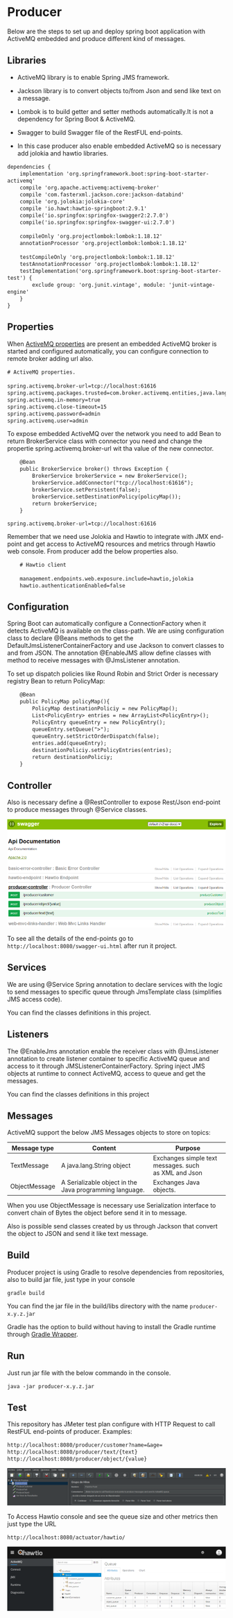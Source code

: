 # Producer

Below are the steps to set up and deploy spring boot application with ActiveMQ embedded and
produce different kind of messages.

## Libraries

* ActiveMQ library is to enable Spring JMS framework.

* Jackson library is to convert objects to/from Json and send like text on a message.

* Lombok is to build getter and setter methods automatically.It is not a dependency for Spring Boot & ActiveMQ.

* Swagger to build Swagger file of the RestFUL end-points.

* In this case producer also enable embedded ActiveMQ so is necessary add jolokia and hawtio libraries.

```
dependencies {
	implementation 'org.springframework.boot:spring-boot-starter-activemq'
	compile 'org.apache.activemq:activemq-broker'
	compile 'com.fasterxml.jackson.core:jackson-databind'
	compile 'org.jolokia:jolokia-core'
	compile 'io.hawt:hawtio-springboot:2.9.1'
	compile('io.springfox:springfox-swagger2:2.7.0')
	compile('io.springfox:springfox-swagger-ui:2.7.0')

	compileOnly 'org.projectlombok:lombok:1.18.12'
	annotationProcessor 'org.projectlombok:lombok:1.18.12'

	testCompileOnly 'org.projectlombok:lombok:1.18.12'
	testAnnotationProcessor 'org.projectlombok:lombok:1.18.12'
	testImplementation('org.springframework.boot:spring-boot-starter-test') {
		exclude group: 'org.junit.vintage', module: 'junit-vintage-engine'
	}
}	
```

## Properties

When [ActiveMQ properties](https://docs.spring.io/spring-boot/docs/current/reference/html/appendix-application-properties.html#integration-properties) 
are present an embedded ActiveMQ broker is started and configured automatically, you can configure connection to remote
broker adding url also.

```
# ActiveMQ properties.

spring.activemq.broker-url=tcp://localhost:61616
spring.activemq.packages.trusted=com.broker.activemq.entities,java.lang
spring.activemq.in-memory=true
spring.activemq.close-timeout=15
spring.activemq.password=admin
spring.activemq.user=admin

```

To expose embedded ActiveMQ over the network you need to add Bean to return BrokerService class with connector you need and change the propertie 
spring.activemq.broker-url wit tha value of the new connector.

```
    @Bean
    public BrokerService broker() throws Exception {
        BrokerService brokerService = new BrokerService();
        brokerService.addConnector("tcp://localhost:61616");
        brokerService.setPersistent(false);
        brokerService.setDestinationPolicy(policyMap());
        return brokerService;
    }
```

```
spring.activemq.broker-url=tcp://localhost:61616
```

Remember that we need use Jolokia and Hawtio to integrate with JMX end-point and get access to ActiveMQ resources and metrics
through Hawtio web console. From producer add the below properties also.

```
    # Hawtio client
    
    management.endpoints.web.exposure.include=hawtio,jolokia
    hawtio.authenticationEnabled=false
```

## Configuration

Spring Boot can automatically configure a ConnectionFactory when it detects ActiveMQ is available on the class-path.
We are using configuration class to declare @Beans methods to get the DefaultJmsListenerContainerFactory and use Jackson
to convert classes to and from JSON. The annotation @EnableJMS allow define classes with method to receive messages with 
@JmsListener annotation.

To set up dispatch policies like Round Robin and Strict Order is necessary registry Bean to return PolicyMap:

```
    @Bean
    public PolicyMap policyMap(){
        PolicyMap destinationPoliciy = new PolicyMap();
        List<PolicyEntry> entries = new ArrayList<PolicyEntry>();
        PolicyEntry queueEntry = new PolicyEntry();
        queueEntry.setQueue(">");
        queueEntry.setStrictOrderDispatch(false);
        entries.add(queueEntry);
        destinationPoliciy.setPolicyEntries(entries);
        return destinationPoliciy;
    }
```
## Controller

Also is necessary define a @RestController to expose Rest/Json end-point to produce messages through @Service classes.

![Screenshot](https://github.com/JoseLuisSR/springboot-activemq/blob/master/doc/img/SwaggerProducer.png?raw=true)

To see all the details of the end-points go to `http://localhost:8080/swagger-ui.html` after run it project.

## Services

We are using @Service Spring annotation to declare services with the logic to send 
messages to specific queue through JmsTemplate class (simplifies JMS access code). 

You can find the classes definitions in this project.

## Listeners

The @EnableJms annotation enable the receiver class with @JmsListener annotation to create listener container 
to specific ActiveMQ queue and access to it through JMSListenerContainerFactory. Spring inject JMS objects 
at runtime to connect ActiveMQ, access to queue and get the messages.

You can find the classes definitions in this project

## Messages

ActiveMQ support the below JMS Messages objects to store on topics:

Message type | Content | Purpose |
--- | --- | --- |
TextMessage | A java.lang.String object| Exchanges simple text messages. such as XML and Json |
ObjectMessage | A Serializable object in the Java programming language. | Exchanges Java objects.

When you use ObjectMessage is necessary use Serialization interface to convert chain of Bytes the object 
before send it in to message.

Also is possible send classes created by us through Jackson that convert the object to JSON 
and send it like text message. 

## Build

Producer project is using Gradle to resolve dependencies from repositories, also to build jar file, just type in your console


    gradle build 

    
You can find the jar file in the build/libs directory with the name `producer-x.y.z.jar`

Gradle has the option to build without having to install the Gradle runtime through [Gradle Wrapper](https://docs.gradle.org/current/userguide/gradle_wrapper.html).

## Run

Just run jar file with the below commando in the console.

    java -jar producer-x.y.z.jar

## Test

This repository has JMeter test plan configure with HTTP Request to call RestFUL end-points 
of producer. Examples:

    http://localhost:8080/producer/customer?name=&age=
    http://localhost:8080/producer/text/{text}
    http://localhost:8080/producer/object/{value}
    
    
![Screenshot](https://github.com/JoseLuisSR/springboot-activemq/blob/master/doc/img/JMeterPoint-to-Point.png?raw=true)
    
    
To Access Hawtio console and see the queue size and other metrics then just type the URL 

    http://localhost:8080/actuator/hawtio/
    
![Screenshot](https://github.com/JoseLuisSR/springboot-activemq/blob/master/doc/img/Qhawtio-queues.png?raw=true)